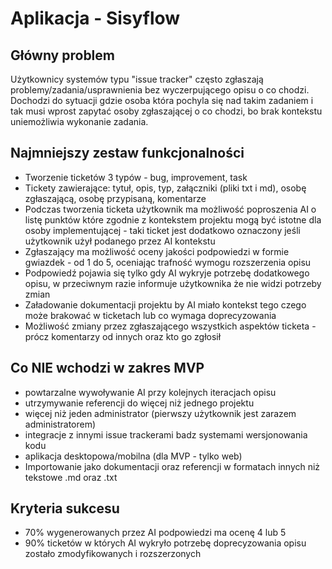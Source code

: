 # Aplikacja - Sisyflow

## Główny problem

Użytkownicy systemów typu "issue tracker" często zgłaszają problemy/zadania/usprawnienia bez wyczerpującego opisu o co chodzi. Dochodzi do sytuacji gdzie osoba która pochyla się nad takim zadaniem i tak musi wprost zapytać osoby zgłaszającej o co chodzi, bo brak kontekstu uniemożliwia wykonanie zadania.

## Najmniejszy zestaw funkcjonalności

- Tworzenie ticketów 3 typów - bug, improvement, task
- Tickety zawierające: tytuł, opis, typ, załączniki (pliki txt i md), osobę zgłaszającą, osobę przypisaną, komentarze
- Podczas tworzenia ticketa użytkownik ma możliwość poproszenia AI o listę punktów które zgodnie z kontekstem projektu mogą być istotne dla osoby implementującej - taki ticket jest dodatkowo oznaczony jeśli użytkownik użył podanego przez AI kontekstu
- Zgłaszający ma możliwość oceny jakości podpowiedzi w formie gwiazdek - od 1 do 5,  oceniając trafność wymogu rozszerzenia opisu
- Podpowiedź pojawia się tylko gdy AI wykryje potrzebę dodatkowego opisu, w przeciwnym razie informuje użytkownika że nie widzi potrzeby zmian
- Załadowanie dokumentacji projektu by AI miało kontekst tego czego może brakować w ticketach lub co wymaga doprecyzowania
- Możliwość zmiany przez zgłaszającego wszystkich aspektów ticketa - prócz komentarzy od innych oraz kto go zgłosił

## Co NIE wchodzi w zakres MVP

- powtarzalne wywoływanie AI przy kolejnych iteracjach opisu
- utrzymywanie referencji do więcej niż jednego projektu
- więcej niż jeden administrator (pierwszy użytkownik jest zarazem administratorem)
- integracje z innymi issue trackerami badz systemami wersjonowania kodu
- aplikacja desktopowa/mobilna (dla MVP - tylko web)
- Importowanie jako dokumentacji oraz referencji w formatach innych niż tekstowe .md oraz .txt

## Kryteria sukcesu

- 70% wygenerowanych przez AI podpowiedzi ma ocenę 4 lub 5
- 90% ticketów w których AI wykryło potrzebę doprecyzowania opisu zostało zmodyfikowanych i rozszerzonych
